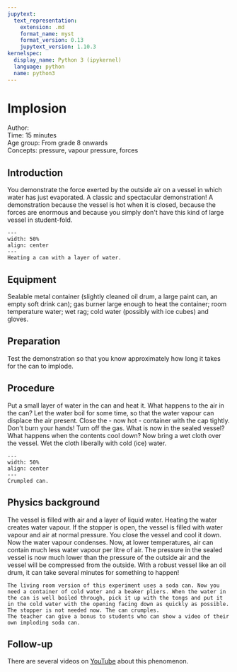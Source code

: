 ```yaml
---
jupytext:
  text_representation:
    extension: .md
    format_name: myst
    format_version: 0.13
    jupytext_version: 1.10.3
kernelspec:
  display_name: Python 3 (ipykernel)
  language: python
  name: python3
---
```


# Implosion


Author:     \
Time:	15 minutes  	\
Age group:	From grade 8 onwards \
Concepts:	pressure, vapour pressure, forces

## Introduction
You demonstrate the force exerted by the outside air on a vessel in which water has just evaporated. A classic and spectacular demonstration! 
A demonstration because the vessel is hot when it is closed, because the forces are enormous and because you simply don't have this kind of large vessel in student-fold.

```{figure} demo98_figure1.JPG
---
width: 50%
align: center
---
Heating a can with a layer of water.
```

## Equipment
Sealable metal container (slightly cleaned oil drum, a large paint can, an empty soft drink can); gas burner large enough to heat the container; room temperature water; wet rag; cold water (possibly with ice cubes) and gloves.

## Preparation
Test the demonstration so that you know approximately how long it takes for the can to implode. 

## Procedure
Put a small layer of water in the can and heat it. What happens to the air in the can? Let the water boil for some time, so that the water vapour can displace the air present. Close the - now hot - container with the cap tightly. Don't burn your hands! Turn off the gas. What is now in the sealed vessel? What happens when the contents cool down? 
Now bring a wet cloth over the vessel. Wet the cloth liberally with cold (ice) water. 

```{figure} demo98_figure2.JPG
---
width: 50%
align: center
---
Crumpled can.
```

## Physics background
The vessel is filled with air and a layer of liquid water. Heating the water creates water vapour. If the stopper is open, the vessel is filled with water vapour and air at normal pressure. You close the vessel and cool it down. Now the water vapour condenses. Now, at lower temperatures, air can contain much less water vapour per litre of air. The pressure in the sealed vessel is now much lower than the pressure of the outside air and the vessel will be compressed from the outside. 
With a robust vessel like an oil drum, it can take several minutes for something to happen!

```{tip} 
The living room version of this experiment uses a soda can. Now you need a container of cold water and a beaker pliers. When the water in the can is well boiled through, pick it up with the tongs and put it in the cold water with the opening facing down as quickly as possible. The stopper is not needed now. The can crumples.
The teacher can give a bonus to students who can show a video of their own imploding soda can.
```

## Follow-up
There are several videos on [YouTube](www.youtube.com/watch?v=c5_ho2sc0fc) about this phenomenon.

